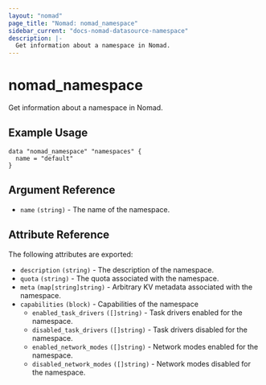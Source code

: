 ```yaml
---
layout: "nomad"
page_title: "Nomad: nomad_namespace"
sidebar_current: "docs-nomad-datasource-namespace"
description: |-
  Get information about a namespace in Nomad.
---
```


# nomad_namespace

Get information about a namespace in Nomad.

## Example Usage

```hcl
data "nomad_namespace" "namespaces" {
  name = "default"
}
```

## Argument Reference

- `name` `(string)` - The name of the namespace.

## Attribute Reference

The following attributes are exported:

* `description` `(string)` - The description of the namespace.
* `quota` `(string)` - The quota associated with the namespace.
* `meta` `(map[string]string)` -  Arbitrary KV metadata associated with the namespace.
* `capabilities` `(block)` - Capabilities of the namespace
  * `enabled_task_drivers` `([]string)` - Task drivers enabled for the namespace.
  * `disabled_task_drivers` `([]string)` - Task drivers disabled for the namespace.
  * `enabled_network_modes` `([]string)` - Network modes enabled for the namespace.
  * `disabled_network_modes` `([]string)` - Network modes disabled for the namespace.
